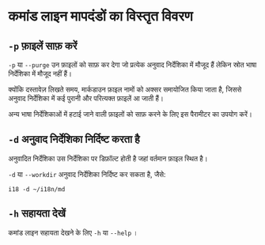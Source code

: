 # कमांड लाइन मापदंडों का विस्तृत विवरण

## `-p` फ़ाइलें साफ़ करें

`-p` या `--purge` उन फ़ाइलों को साफ़ कर देगा जो प्रत्येक अनुवाद निर्देशिका में मौजूद हैं लेकिन स्रोत भाषा निर्देशिका में मौजूद नहीं हैं।

क्योंकि दस्तावेज़ लिखते समय, मार्कडाउन फ़ाइल नामों को अक्सर समायोजित किया जाता है, जिससे अनुवाद निर्देशिका में कई पुरानी और परित्यक्त फ़ाइलें आ जाती हैं।

अन्य भाषा निर्देशिकाओं में हटाई जाने वाली फ़ाइलों को साफ़ करने के लिए इस पैरामीटर का उपयोग करें।

## `-d` अनुवाद निर्देशिका निर्दिष्ट करता है

अनुवादित निर्देशिका उस निर्देशिका पर डिफ़ॉल्ट होती है जहां वर्तमान फ़ाइल स्थित है।

`-d` या `--workdir` अनुवाद निर्देशिका निर्दिष्ट कर सकता है, जैसे:

```
i18 -d ~/i18n/md
```

## `-h` सहायता देखें

कमांड लाइन सहायता देखने के लिए `-h` या `--help` ।